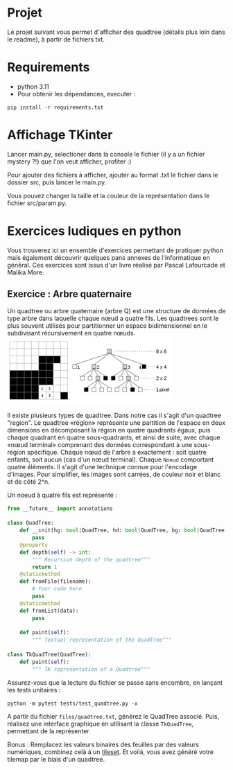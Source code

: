 # Projet

Le projet suivant vous permet d'afficher des quadtree (détails plus loin dans le readme),
à partir de fichiers txt.

# Requirements

- python 3.11
- Pour obtenir les dépendances, executer :
```shell
pip install -r requirements.txt
```

# Affichage TKinter

Lancer main.py, selectioner dans la console le fichier (il y a un fichier mystery ?!) que l'on veut afficher, profiter :)

Pour ajouter des fichiers à afficher, ajouter au format .txt le fichier dans le dossier src, puis lancer le main.py.

Vous pouvez changer la taille et la couleur de la représentation dans le fichier src/param.py.

# Exercices ludiques en python

Vous trouverez ici un ensemble d'exercices permettant de pratiquer python mais également découvrir quelques pans annexes de l'informatique en général.
Ces exercices sont issus d'un livre réalisé par Pascal Lafourcade et Malika More.

## Exercice : Arbre quaternaire
Un quadtree ou arbre quaternaire (arbre Q) est une structure de données de type arbre dans laquelle chaque nœud a quatre fils. Les quadtrees sont le plus souvent utilisés pour partitionner un espace bidimensionnel en le subdivisant récursivement en quatre nœuds. 
![img.png](files/quadtree.png)

Il existe plusieurs types de quadtree. Dans notre cas il s'agit d'un quadtree "region".
Le quadtree «région» représente une partition de l'espace en deux dimensions en décomposant la région en quatre quadrants égaux, puis chaque quadrant en quatre sous-quadrants, et ainsi de suite, avec chaque «nœud terminal» comprenant des données correspondant à une sous-région spécifique. Chaque nœud de l'arbre a exactement : soit quatre enfants, soit aucun (cas d'un nœud terminal).
Chaque `Noeud` comportant quatre éléments. Il s'agit d'une technique connue pour l'encodage d'images.  Pour simplifier, les images sont carrées, de couleur noir et blanc 
et de côté 2^n.

Un noeud à quatre fils est représenté : 
```python
from __future__ import annotations

class QuadTree:
    def __init(hg: bool|QuadTree, hd: bool|QuadTree, bg: bool|QuadTree, bd: bool|QuadTree):
        pass
    @property
    def depth(self) -> int:
        """ Recursion depth of the quadtree"""
        return 1
    @staticmethod
    def fromFile(filename):
        # Your code here
        pass
    @staticmethod
    def fromList(data):
        pass 
    
    def paint(self):
        """ Textual representation of the QuadTree"""

class TkQuadTree(QuadTree):
    def paint(self):
        """ TK representation of a Quadtree"""
```

Assurez-vous que la lecture du fichier se passe sans encombre, en lançant les tests unitaires :
```shell
python -m pytest tests/test_quadtree.py -x
```

A partir du fichier `files/quadtree.txt`, générez le QuadTree associé. 
Puis, réalisez une interface graphique en utilisant la classe `TkQuadTree`, permettant de la représenter. 

Bonus : 
Remplacez les valeurs binaires des feuilles par des valeurs numériques, combinez celà à un [tileset](https://docs.godotengine.org/en/stable/_images/using_tilesets_kenney_abstract_platformer_tile_sheet.webp). 
Et voilà, vous avez généré votre tilemap par le biais d'un quadtree.
